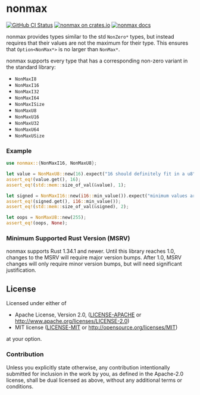 # nonmax

[![GitHub CI Status](https://github.com/LPGhatguy/nonmax/workflows/CI/badge.svg)](https://github.com/LPGhatguy/nonmax/actions)
[![nonmax on crates.io](https://img.shields.io/crates/v/nonmax.svg)](https://crates.io/crates/nonmax)
[![nonmax docs](https://img.shields.io/badge/docs-docs.rs-orange.svg)](https://docs.rs/nonmax)

nonmax provides types similar to the std `NonZero*` types, but instead requires
that their values are not the maximum for their type. This ensures that
`Option<NonMax*>` is no larger than `NonMax*`.

nonmax supports every type that has a corresponding non-zero variant in the
standard library:

* `NonMaxI8`
* `NonMaxI16`
* `NonMaxI32`
* `NonMaxI64`
* `NonMaxISize`
* `NonMaxU8`
* `NonMaxU16`
* `NonMaxU32`
* `NonMaxU64`
* `NonMaxUSize`

### Example

```rust
use nonmax::{NonMaxI16, NonMaxU8};

let value = NonMaxU8::new(16).expect("16 should definitely fit in a u8");
assert_eq!(value.get(), 16);
assert_eq!(std::mem::size_of_val(&value), 1);

let signed = NonMaxI16::new(i16::min_value()).expect("minimum values are fine");
assert_eq!(signed.get(), i16::min_value());
assert_eq!(std::mem::size_of_val(&signed), 2);

let oops = NonMaxU8::new(255);
assert_eq!(oops, None);
```

### Minimum Supported Rust Version (MSRV)

nonmax supports Rust 1.34.1 and newer. Until this library reaches 1.0,
changes to the MSRV will require major version bumps. After 1.0, MSRV changes
will only require minor version bumps, but will need significant justification.

## License

Licensed under either of

 * Apache License, Version 2.0, ([LICENSE-APACHE](LICENSE-APACHE) or http://www.apache.org/licenses/LICENSE-2.0)
 * MIT license ([LICENSE-MIT](LICENSE-MIT) or http://opensource.org/licenses/MIT)

at your option.

### Contribution
Unless you explicitly state otherwise, any contribution intentionally submitted for inclusion in the work by you, as defined in the Apache-2.0 license, shall be dual licensed as above, without any additional terms or conditions.
